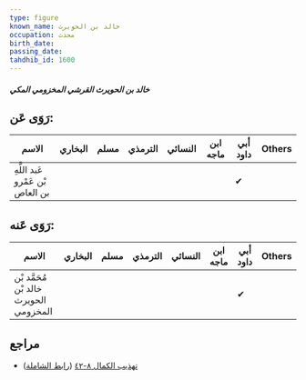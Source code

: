 ```yaml
---
type: figure
known_name: خالد بن الحويرث
occupation: محدث
birth_date:
passing_date:
tahdhib_id: 1600
---
```

##### خالد بن الحويرث القرشي المخزومي المكي

## رَوَى عَن:
| الاسم                            | البخاري | مسلم | الترمذي | النسائي | ابن ماجه | أبي داود | Others |
| -------------------------------- | ------- | ---- | ------- | ------- | -------- | -------- | ------ |
| عَبد اللَّهِ بْن عَمْرو بن العاص |         |      |         |         |          | ✔        |        |
## رَوَى عَنه:
| الاسم                                  | البخاري | مسلم | الترمذي | النسائي | ابن ماجه | أبي داود | Others |
| -------------------------------------- | ------- | ---- | ------- | ------- | -------- | -------- | ------ |
| مُحَمَّد بْن خالد بْن الحويرث المخزومي |         |      |         |         |          | ✔        |        |
## مراجع
- [تهذيب الكمال ٨-٤٢](obsidian://open?vault=Tahdhib-al-Kamal&file=Figures/١٦٠٠-خالد%20بن%20الحويرث%20القرشي%20المخزومي%20المكي) ([رابط الشاملة](https://shamela.ws/book/3722/3753))